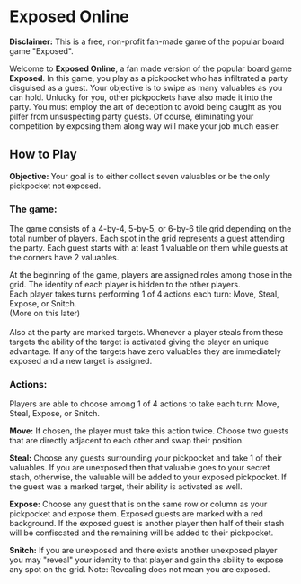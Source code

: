 # Exposed Online

<strong>Disclaimer:</strong> This is a free, non-profit fan-made game of the popular
board game "Exposed".

Welcome to <strong>Exposed Online</strong>, a fan made version of the popular board game
<strong>Exposed</strong>. In this game, you play as a pickpocket who has infiltrated a
party disguised as a guest. Your objective is to swipe as many valuables as you can hold. 
Unlucky for you, other pickpockets have also made it into the party. You must employ the 
art of deception to avoid being caught as you pilfer from unsuspecting party guests.
Of course, eliminating your competition by exposing them along way will make your job much
easier.

## How to Play
<strong>Objective:</strong> Your goal is to either collect seven valuables or be the 
only pickpocket not exposed.

### The game:
The game consists of a 4-by-4, 5-by-5, or 6-by-6 tile grid depending on the total number
of players. Each spot in the grid represents a guest attending the party. Each guest starts
with at least 1 valuable on them while guests at the corners have 2 valuables. 

At the beginning of the game, players are assigned roles among those in the grid. The
identity of each player is hidden to the other players.
<br>Each player takes turns performing 1 of 4 actions each turn: Move, Steal, Expose, or
Snitch. <br>(More on this later)<br>
<br>Also at the party are marked targets. Whenever a player steals from these targets the
ability of the target is activated giving the player an unique advantage. If any of the
targets have zero valuables they are immediately exposed and a new target is assigned.


### Actions:
Players are able to choose among 1 of 4 actions to take each turn: Move, Steal, Expose, 
or Snitch.

<strong>Move:</strong> If chosen, the player must take this action twice. Choose two
guests that are directly adjacent to each other and swap their position.

<strong>Steal:</strong> Choose any guests surrounding your pickpocket and take 1 of their
valuables. If you are unexposed then that valuable goes to your secret stash, otherwise, the
valuable will be added to your exposed pickpocket. If the guest was a marked target, 
their ability is activated as well.

<strong>Expose:</strong> Choose any guest that is on the same row or column as your 
pickpocket and expose them. Exposed guests are marked with a red background. If the
exposed guest is another player then half of their stash will be confiscated and the
remaining will be added to their pickpocket.

<strong>Snitch:</strong> If you are unexposed and there exists another unexposed player
you may "reveal" your identity to that player and gain the ability to expose any spot
on the grid. Note: Revealing does not mean you are exposed.
